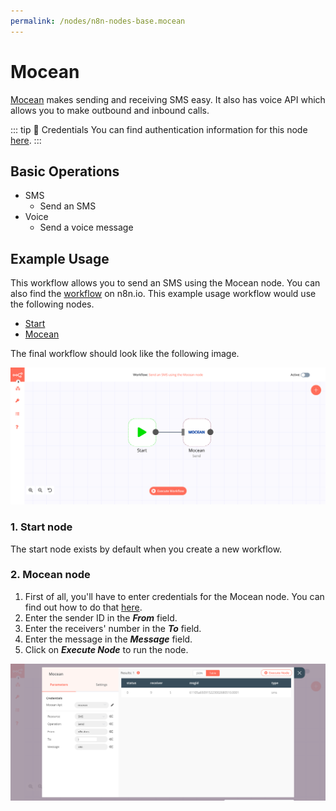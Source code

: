 ```yaml
---
permalink: /nodes/n8n-nodes-base.mocean
---
```


# Mocean

[Mocean](https://www.moceanapi.com/) makes sending and receiving SMS easy. It also has voice API which allows you to make outbound and inbound calls.

::: tip 🔑 Credentials
You can find authentication information for this node [here](../../../credentials/Mocean/README.md).
:::

## Basic Operations

- SMS
    - Send an SMS
- Voice
    - Send a voice message


## Example Usage

This workflow allows you to send an SMS using the Mocean node. You can also find the [workflow](https://n8n.io/workflows/667) on n8n.io. This example usage workflow would use the following nodes.
- [Start](../../core-nodes/Start/README.md)
- [Mocean]()

The final workflow should look like the following image.

![A workflow with the Mocean node](./workflow.png)

### 1. Start node

The start node exists by default when you create a new workflow.


### 2. Mocean node

1. First of all, you'll have to enter credentials for the Mocean node. You can find out how to do that [here](../../../credentials/Mocean/README.md).
2. Enter the sender ID in the ***From*** field.
3. Enter the receivers' number in the ***To*** field.
4. Enter the message in the ***Message*** field.
5. Click on ***Execute Node*** to run the node.

![Using the Mocean node to send an SMS](./Mocean_node.png)
